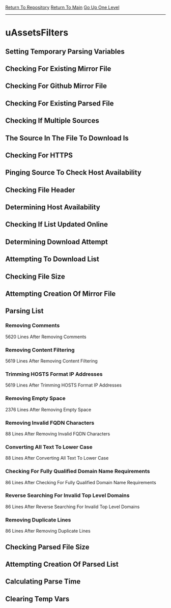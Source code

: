 [Return To Repository](https://github.com/deathbybandaid/piholeparser/)
[Return To Main](https://github.com/deathbybandaid/piholeparser/blob/master/RecentRunLogs/Mainlog.md)
[Go Up One Level](https://github.com/deathbybandaid/piholeparser/blob/master/RecentRunLogs/TopLevelScripts/30-Processing-External-Blacklists.md)
____________________________________
# uAssetsFilters
## Setting Temporary Parsing Variables
## Checking For Existing Mirror File
## Checking For Github Mirror File
## Checking For Existing Parsed File
## Checking If Multiple Sources
## The Source In The File To Download Is
## Checking For HTTPS
## Pinging Source To Check Host Availability
## Checking File Header
## Determining Host Availability
## Checking If List Updated Online
## Determining Download Attempt
## Attempting To Download List
## Checking File Size
## Attempting Creation Of Mirror File
## Parsing List
### Removing Comments
5620 Lines After Removing Comments
### Removing Content Filtering
5619 Lines After Removing Content Filtering
### Trimming HOSTS Format IP Addresses
5619 Lines After Trimming HOSTS Format IP Addresses
### Removing Empty Space
2376 Lines After Removing Empty Space
### Removing Invalid FQDN Characters
88 Lines After Removing Invalid FQDN Characters
### Converting All Text To Lower Case
88 Lines After Converting All Text To Lower Case
### Checking For Fully Qualified Domain Name Requirements
86 Lines After Checking For Fully Qualified Domain Name Requirements
### Reverse Searching For Invalid Top Level Domains
86 Lines After Reverse Searching For Invalid Top Level Domains
### Removing Duplicate Lines
86 Lines After Removing Duplicate Lines
## Checking Parsed File Size
## Attempting Creation Of Parsed List
## Calculating Parse Time
## Clearing Temp Vars
